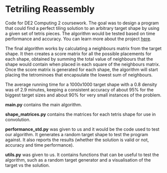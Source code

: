 # Tetriling Reassembly
Code for DE2 Computing 2 coursework. The goal was to design a program that could find a perfect tiling solution to an arbitrary target shape by using a given set of tetris pieces. The algorithm would be tested based on time performance and accuracy. You can learn more about the project [here](https://kaiajimenez.com/portfolio/tetris/).

The final algorithm works by calculating a neighbours matrix from the target shape. It then creates a score matrix for all the possible placements for each shape, obtained by summing the total value of neighbours that the shape would contain when placed in each square of the neighbours matrix. Once the score matrix is generated for each shape, the algorithm will start placing the tetrominoes that encapsulate the lowest sum of neighbours.

The average running time for a 1000x1000 target shape with a 0.8 density was of 2.9 minutes, keeping a consistent accuracy of about 95% for the biggest target sizes and about 90% for very small instances of the problem.

**main.py** contains the main algorithm.

**shape_matrices.py** contains the matrices for each tetris shape for use in convolution.

**performance_std.py** was given to us and it would be the code used to test our algorithm. It generates a random target shape to test the program against. It also reports the results (whether the solution is valid or not, accuracy and time performance).

**utils.py** was given to us. It contains functions that can be useful to test the algorithm, such as a random target generator and a visualisation of the target vs the solution.
